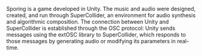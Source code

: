 Sporing is a game developed in Unity. The music and audio were designed, created, and run through SuperCollider, an environment for audio synthesis and algorithmic composition. The connection between Unity and SuperCollider is established through the OSC protocol: Unity sends messages using the extOSC library to SuperCollider, which responds to those messages by generating audio or modifying its parameters in real-time.
